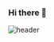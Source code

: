 ### Hi there 👋

![header](https://capsule-render.vercel.app/api?type=wave&color=auto&height=300&section=header&text=YoungchanCho&fontSize=90)

<!--
**choyc4643/choyc4643** is a ✨ _special_ ✨ repository because its `README.md` (this file) appears on your GitHub profile.

Here are some ideas to get you started:

- 🔭 I’m currently working on ...
- 🌱 I’m currently learning ...
- 👯 I’m looking to collaborate on ...
- 🤔 I’m looking for help with ...
- 💬 Ask me about ...
- 📫 How to reach me: ...
- 😄 Pronouns: ...
- ⚡ Fun fact: ...
-->
